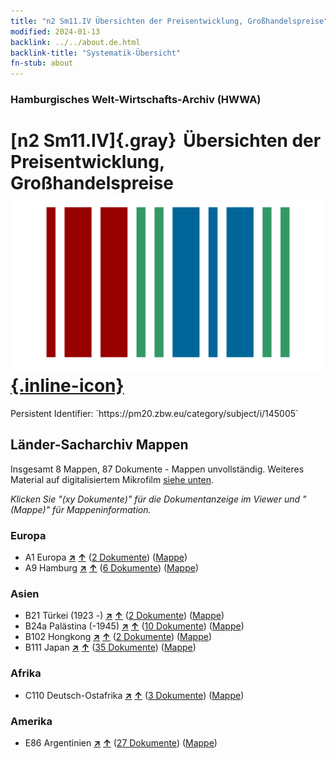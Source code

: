 ```yaml
---
title: "n2 Sm11.IV Übersichten der Preisentwicklung, Großhandelspreise"
modified: 2024-01-13
backlink: ../../about.de.html
backlink-title: "Systematik-Übersicht"
fn-stub: about
---
```


### Hamburgisches Welt-Wirtschafts-Archiv (HWWA)

# [n2 Sm11.IV]{.gray}&#8201; Übersichten der Preisentwicklung, Großhandelspreise &#160; [![Wikidata](/images/Wikidata-logo.svg "Wikidata"){.inline-icon}](http://www.wikidata.org/entity/Q104710500)

<div class="hint">Persistent Identifier: `https://pm20.zbw.eu/category/subject/i/145005`</div>







## Länder-Sacharchiv Mappen






Insgesamt 8 Mappen, 87 Dokumente - Mappen unvollständig. Weiteres Material auf digitalisiertem Mikrofilm [siehe unten](#filmsections).

_Klicken Sie "(xy Dokumente)" für die Dokumentanzeige im Viewer und "(Mappe)" für Mappeninformation._




### Europa

- A1 Europa [**&nearr;**](../../../geo/i/140892/about.de.html "Europa (alle Mappen)") [**&uarr;**](../../../geo/about.de.html#A1 "Ländersystematik") (<a href="https://pm20.zbw.eu/iiifview/folder/sh/140892,145005" title="über: Europa : Übersichten der Preisentwicklung, Großhandelspreise" target="_blank">2 Dokumente</a>) ([Mappe](../../../../folder/sh/1408xx/140892/1450xx/145005/about.de.html))
- A9 Hamburg [**&nearr;**](../../../geo/i/140905/about.de.html "Hamburg (alle Mappen)") [**&uarr;**](../../../geo/about.de.html#A9 "Ländersystematik") (<a href="https://pm20.zbw.eu/iiifview/folder/sh/140905,145005" title="über: Hamburg : Übersichten der Preisentwicklung, Großhandelspreise" target="_blank">6 Dokumente</a>) ([Mappe](../../../../folder/sh/1409xx/140905/1450xx/145005/about.de.html))

### Asien

- B21 Türkei (1923 -) [**&nearr;**](../../../geo/i/141111/about.de.html "Türkei (1923 -) (alle Mappen)") [**&uarr;**](../../../geo/about.de.html#B21 "Ländersystematik") (<a href="https://pm20.zbw.eu/iiifview/folder/sh/141111,145005" title="über: Türkei (1923 -) : Übersichten der Preisentwicklung, Großhandelspreise" target="_blank">2 Dokumente</a>) ([Mappe](../../../../folder/sh/1411xx/141111/1450xx/145005/about.de.html))
- B24a Palästina (-1945) [**&nearr;**](../../../geo/i/141115/about.de.html "Palästina (-1945) (alle Mappen)") [**&uarr;**](../../../geo/about.de.html#B24a "Ländersystematik") (<a href="https://pm20.zbw.eu/iiifview/folder/sh/141115,145005" title="über: Palästina (-1945) : Übersichten der Preisentwicklung, Großhandelspreise" target="_blank">10 Dokumente</a>) ([Mappe](../../../../folder/sh/1411xx/141115/1450xx/145005/about.de.html))
- B102 Hongkong [**&nearr;**](../../../geo/i/141268/about.de.html "Hongkong (alle Mappen)") [**&uarr;**](../../../geo/about.de.html#B102 "Ländersystematik") (<a href="https://pm20.zbw.eu/iiifview/folder/sh/141268,145005" title="über: Hongkong : Übersichten der Preisentwicklung, Großhandelspreise" target="_blank">2 Dokumente</a>) ([Mappe](../../../../folder/sh/1412xx/141268/1450xx/145005/about.de.html))
- B111 Japan [**&nearr;**](../../../geo/i/141272/about.de.html "Japan (alle Mappen)") [**&uarr;**](../../../geo/about.de.html#B111 "Ländersystematik") (<a href="https://pm20.zbw.eu/iiifview/folder/sh/141272,145005" title="über: Japan : Übersichten der Preisentwicklung, Großhandelspreise" target="_blank">35 Dokumente</a>) ([Mappe](../../../../folder/sh/1412xx/141272/1450xx/145005/about.de.html))

### Afrika

- C110 Deutsch-Ostafrika [**&nearr;**](../../../geo/i/141471/about.de.html "Deutsch-Ostafrika (alle Mappen)") [**&uarr;**](../../../geo/about.de.html#C110 "Ländersystematik") (<a href="https://pm20.zbw.eu/iiifview/folder/sh/141471,145005" title="über: Deutsch-Ostafrika : Übersichten der Preisentwicklung, Großhandelspreise" target="_blank">3 Dokumente</a>) ([Mappe](../../../../folder/sh/1414xx/141471/1450xx/145005/about.de.html))

### Amerika

- E86 Argentinien [**&nearr;**](../../../geo/i/141692/about.de.html "Argentinien (alle Mappen)") [**&uarr;**](../../../geo/about.de.html#E86 "Ländersystematik") (<a href="https://pm20.zbw.eu/iiifview/folder/sh/141692,145005" title="über: Argentinien : Übersichten der Preisentwicklung, Großhandelspreise" target="_blank">27 Dokumente</a>) ([Mappe](../../../../folder/sh/1416xx/141692/1450xx/145005/about.de.html))



<a id="filmsections" />













